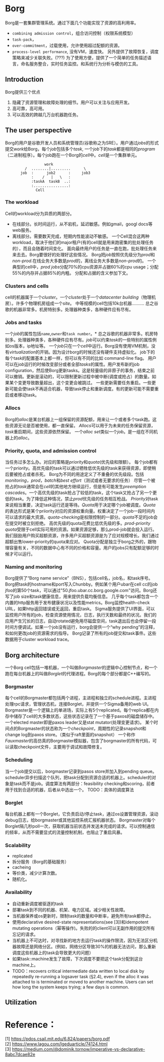 # Borg
Borg是一套集群管理系统。通过下面几个功能实现了资源的高利用率。
* `combining admission control`，组合访问控制（权限系统模型）
* `task-pack`，
* `over-commitment`，过载使用，允许使用超过配额的资源。
* `process-level performance`, 没有VM，速度快。
另外提供了故障恢复，调度策略来减少关联失败。(???) 
为了使用方便，提供了一个简单的任务描述语言，命名服务整合，实时任务监控。和系统行为分析与模仿的工具。

## Introduction
Borg提供三个优点
1. 隐藏了资源管理和故障处理的细节。用户可以关注与应用开发。
2. 高可靠，高可用。
3. 可以高效的跨越几万台机器跑任务。

## The user perspective
Borg的用户是谷歌开发人员和系统管理员(谷歌称之为SRE）。用户通过*jobs*的形式提交*work*给Borg，每个*job*包括多个*task*,
一个*job*下的*task*都是相同的*program*（二进制程序）。每个job跑在一个Borg的*cell*中。*cell*是一个集群单元。
```
                  work
         /  ........|.........      \
       job  :      job2      :     job3
            :    /   |   \   :
            :taskA  taskB  ..:
            :................:
              Cell
```                          
       
### The workload
Cell的workload分为异质的两部分。
* 在线部分。长时间运行，从不宕机，延迟敏感。例如gmail，googl docs等web服务。
* 离线部分。需要数天完成，短期内性能波动不敏感。
一个Cell混合这两种workload，取决于他们的major租户(有的cell就是用来跑密集的批处理任务的），而且会随着时间变化。
面向最终用户的任务是一直在跑，批处理任务来来去去。Borg要很好的处理好这些情况。
Borg把*job*按照优先级分为*prod*和*non-prod*.在线业务大多数是*prod*的，离线业务大多数是*non-prod*的。
一个典型的cell中，*prod jobs*分配70%的cpu资源并占据60%的cpu usage；分配55%的内存并占据85%的内粗。
分配和占据的含义参加下文。

### Clusters and cells
cell的机器属于一个*cluster*。一个*cluster*处于一个*datacenter building*（物理机房）。许多个物理机房组成一个*site*。
中等规模的cell包括10k台机器..........
总之谷歌的机器非常多。机房特别多。处理器种类多，各种硬件应有尽有。

### Jobs and tasks
一个*job*的属性包括`name`,`owner`和`task number`。*
总之谷歌的机器非常多。机房特别多。处理器种类多，各种硬件应有尽有。*job*可以约束*task*的一些特别的属性例如os版本，ip地址等。
一个*job*只在一个*cell*中运行。Borg没有使用VM机制，没有*virtualization*的开销。因为设计borg的时候还没有硬件支持虚拟化。
job下的每个task的配置基本上都一样，但可以有不同的比如 command-line flag。
用户可以在*job*运行的时候改变部分或者全部*tasks*的属性。用户发布新的job configuration，然后使Borg更新tasks。这是轻量级的非原子的事务，结束之前可以撤销。更新是滚动的，可以限制更新过程中被中断(调度或抢占）的数量。如果某个变更导致数量超出，这个变更会被跳过。
一些更新需要任务重启。一些更新可能会使task不再适合机器，导致task停止和重新调度。有的更新可能不需要重启或者移动task。
### Allocs
Borg的*alloc*是某台机器上一组保留的资源配额，用来让一个或者多个task跑。这些资源无论是否被使用，都一直保留。
*Allocs*可以用于为未来的任务保留资源，*task*重启期间，这些资源依然保留。
  一个*alloc set*类似一个*job*。是一组在不同机器上的*alloc*。
 
### Priority, quota, and admission control
当任务过多怎么办。对应的策略是*priority*和*quota*(优先级和限额）。
   每个job都有一个*priority*。高优先级的task可以通过牺牲低优先级的task来获得资源，即使稍后要被抢占或者杀死。
Borg为不同的用途定义了不重叠的优先级段。包括*monitoring*，*prod*，*batch*和*best effort*（测试或者无要求的任务）
  尽管一个被抢占的*task*通常会在*cell*的其他地方继续运行，但是有可能发生*preemption cascades*。一个高优先级的task抢占了较低的task，这个task又抢占了另一个更低的task。为了降低这种情况，禁止*prod*优先级的任务相互枪战。
  *Priority*对task来说相当重要，决定task运行还是等待。*Quota*用于决定哪个job被调度。*Quota*的表达形式是某个priiority对应的资源权重向量。权重决定了一个job一段时间内可以请求的最大资源。*quota-checking*是权限控制的一部分。*quota*不足的job会在提交时被立刻拒绝。
  高优先级的quota花费比低优先级的多。*prod-priority quota*受限于cell实际可用的资源。如果资源足够，那么prod-job就会投入运行。我们鼓励用户购买超额资源，许多用户买超额资源是为了应对规模增长。我们通过超额出售lower-priority的quota来应对。
  Quota分配是独立于borg之外的，跟物理容量有关，不同的数据中心有不同的价格和容量。用户的jobs只有配额足够的时候才可以运行。
 
### Naming and monitoring
Borg提供了“Borg name service”（BNS），包括cell名，job名，和task序号。Borg把task的hostname和port写入Chunbby。例如某个用户ubar在cell cc的job jfoo的第50个task，可以通过"50.jfoo.ubar.cc.borg.google.com"访问。Borg还写了job size和task健康信息，用来提供负载均衡信息。
  几乎每个task都包含一个内置的http服务用于发布健康状况以及性能metrics。Borg监控health-check URL，如果http返回错误或无返回，重启task。
  Sigma服务提供了UI界面，可以监控用户所有的job，检查资源使用情况，日志，执行天数和最终的状况。我们的应用产生冗长的日志，自动rotated避免用尽磁盘空间，task退出后也会停留一段时间方便调试。如果一个job没有运行，borg会提供一个“why pending”的注释，和如何更改job的资源需求的指导。
  Borg记录了所有的job提交和task事件。这些数据用于cluster workload trace。
 
## Borg architecture
一个Borg cell包括一堆机器，一个叫做*Borgmaster*的逻辑中心控制节点，和一个跑在每台机器上的叫做*Borglet*的代理进程。Borg的每个部分都是C++编写的。

### Borgmaster
每个cell的Borgmaster都包括两个进程，主进程和独立的schedule进程。主进程处理rpc请求，管理状态机，连接Borglet，并提供一个Sigma备用的web UI。
  Borgmaster是一个逻辑上的单进场，实际上有5个replicated。每个replica都在内存中储存了cell的大多数状态，这些状态记录在了一个基于paxos的磁盘储存中。一个elected master即是paxos leader又是stat mutator(处理变更请求)。
  某个时间点的Borgmaster的状态称为一个*checkpoint*，周期性的记录snapshot和change log到paxos store。（类似于raft里面的snapshot）
  一个称作*Fauxmaster*的高仿真的Borgmaster模拟器，包含了borgmaster的所有代码，可以读取checkpoint文件，主要用于调试和故障修复。
 
### Scheduling
当一个job提交以后，borgmaster记录到pasos store并加入到pending queue。scheduler异步扫描这个队列，把task分配到资源合适的机器上。scheduler的对象是task而不是job。调度算法有两部分：feasibility checking和scoring，前者用于找到合适的机器，后者从中选出一个。
  TODO：具体的调度算法

### Borglet
每台机器上都有一个Borglet，它负责启动/停止task，通过os设置管理资源，滚动debug日志，给borgmaster或其他监控系统汇报机器状态。
  Borgmaster对每个Borglet隔几秒poll一次，获取机器当前状态并发送未完成的请求。可以控制通信的频率，从而不需要显式的流量控制机制，也阻止了重启风暴。

### Scalability
* replicated
* 拆分服务（Borg的基础服务）
* cacheing
* 等价类，减少计算次数。
* 随机化。

### Availability
* 自动重新调度被驱逐的task
* 部署task到不同的机器、机架、电力区域。减少相关性故障。
* 当机器保养或os更新时，限制task的数量和中断率，避免所有task都停止。
* 使用declarative desired-state representations(see [3])和idempotent mutating operations（幂等操作)。失败的的client可以无副作用的提交所有忘记的请求。
* 当机器上不可达时，对寻找新的地方去运行task的操作限流，因为无法区分机器故障还是网络分区。(例如，网络分区导致30%的机器无法访问，那么重新调度这些机器上的task会导致更大的问题）
* 如果task::machine发生了故障，下次调度不要把这个task分配到这台machine上。
* TODO：recovers critical intermediate data written to local disk by
repeatedly re-running a logsaver task (§2.4), even if the alloc it was attached to is terminated or moved to another machine. Users can set how long the system keeps trying; a few days is common.

## Utilization








# Reference：
[1] https://pdos.csail.mit.edu/6.824/papers/borg.pdf  
[2] https://www.lagou.com/lgeduarticle/74124.html  
[3] https://medium.com/@dominik.tornow/imperative-vs-declarative-8abc7dcae82e  



